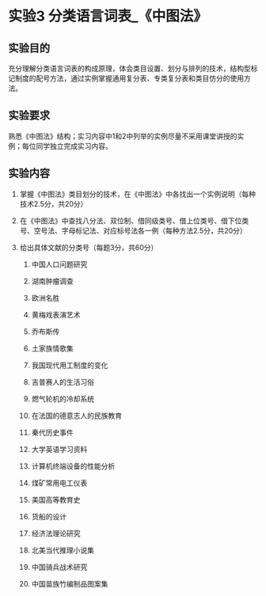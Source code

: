 # 实验3   分类语言词表_《中图法》

## 实验目的
充分理解分类语言词表的构成原理，体会类目设置、划分与排列的技术，结构型标记制度的配号方法，通过实例掌握通用复分表、专类复分表和类目仿分的使用方法。

## 实验要求
熟悉《中图法》结构；实习内容中1和2中列举的实例尽量不采用课堂讲授的实例；每位同学独立完成实习内容。

## 实验内容
1. 掌握《中图法》类目划分的技术，在《中图法》中各找出一个实例说明（每种技术2.5分，共20分）

2. 在《中图法》中查找八分法、双位制、借同级类号、借上位类号、借下位类号、空号法、字母标记法、对应标号法各一例（每种方法2.5分，共20分）

3. 给出具体文献的分类号（每题3分，共60分）
    1. 中国人口问题研究 

    2. 湖南肿瘤调查

    3. 欧洲名胜

    4. 黄梅戏表演艺术

    5. 乔布斯传

    6. 土家族情歌集

    7. 我国现代用工制度的变化

    8. 吉普赛人的生活习俗

    9. 燃气轮机的冷却系统

    10. 在法国的德意志人的民族教育

    11. 秦代历史事件

    12. 大学英语学习资料

    13. 计算机终端设备的性能分析

    14. 煤矿常用电工仪表

    15. 美国高等教育史

    16. 货船的设计

    17. 经济法理论研究

    18. 北美当代推理小说集

    19. 中国骑兵战术研究

    20. 中国苗族竹编制品图案集


